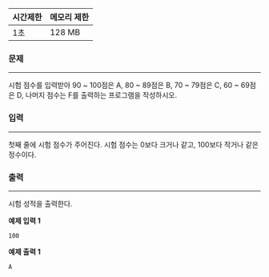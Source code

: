 | 시간제한 | 메모리 제한 |
| :------- | :---------- |
| 1초      | 128 MB      |

### 문제

---

시험 점수를 입력받아 90 ~ 100점은 A, 80 ~ 89점은 B, 70 ~ 79점은 C, 60 ~ 69점은 D, 나머지 점수는 F를 출력하는 프로그램을 작성하시오.

### 입력

---

첫째 줄에 시험 점수가 주어진다. 시험 점수는 0보다 크거나 같고, 100보다 작거나 같은 정수이다.

### 출력

---

시험 성적을 출력한다.

**예제 입력 1**

```
100
```

**예제 출력 1**

```
A
```

